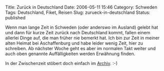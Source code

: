Title: Zurück in Deutschland
Date: 2006-05-11 15:46
Category: Schweden
Tags: Deutschland, Fiket, Reisen
Slug: zurueck-in-deutschland
Status: published

Wenn man lange Zeit in Schweden (oder anderswo im Ausland) gelebt hat
und dann für kurze Zeit zurück nach Deutschland kommt, fallen einem
allerlei Dinge auf, die man früher nie bemerkt hat. Ich bin zur Zeit in
meiner alten Heimat bei Aschaffenburg und habe leider wenig Zeit, hier
zu schreiben. Ab nächster Woche geht es aber im normalen Takt weiter und
auch oben genannte Auffälligkeiten werden Erwähnung finden.

In der Zwischenzeit stöbert doch einfach im
[Archiv](http://www.fiket.de/archiv/). :-)

